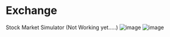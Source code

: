 # Exchange
Stock Market Simulator (Not Working yet.....)
![image](https://github.com/user-attachments/assets/14d59c31-8e50-49a1-bd66-5341f8c6f21f)
![image](https://github.com/user-attachments/assets/ae7796af-ea2a-43a6-98f9-c2b05fafea59)
